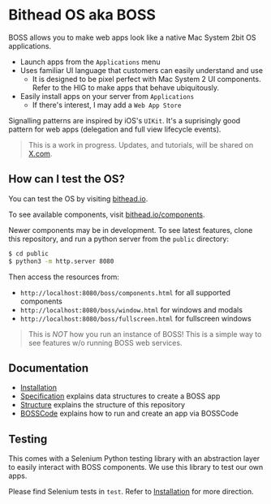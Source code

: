 # Bithead OS aka BOSS

BOSS allows you to make web apps look like a native Mac System 2bit OS applications.

- Launch apps from the `Applications` menu
- Uses familiar UI language that customers can easily understand and use
  - It is designed to be pixel perfect with Mac System 2 UI components. Refer to the HIG to make apps that behave ubiquitously.
- Easily install apps on your server from `Applications`
  - If there's interest, I may add a `Web App Store`

Signalling patterns are inspired by iOS's `UIKit`. It's a suprisingly good pattern for web apps (delegation and full view lifecycle events).

> This is a work in progress. Updates, and tutorials, will be shared on [X.com](https://x.com/bitheadrl).

## How can I test the OS?

You can test the OS by visiting [bithead.io](https://bithead.io).

To see available components, visit [bithead.io/components](https://bithead.io/boss/components.html).

Newer components may be in development. To see latest features, clone this repository, and run a python server from the `public` directory:

```bash
$ cd public
$ python3 -m http.server 8080
```

Then access the resources from:

- `http://localhost:8080/boss/components.html` for all supported components
- `http://localhost:8080/boss/window.html` for windows and modals
- `http://localhost:8080/boss/fullscreen.html` for fullscreen windows

> This is _NOT_ how you run an instance of BOSS! This is a simple way to see features w/o running BOSS web services.

## Documentation

- [Installation](/docs/install.md)
- [Specification](docs/spec.md) explains data structures to create a BOSS app
- [Structure](docs/structure.md) explains the structure of this repository
- [BOSSCode](/docs/boss-code.md) explains how to run and create an app via BOSSCode

## Testing

This comes with a Selenium Python testing library with an abstraction layer to easily interact with BOSS components. We use this library to test our own apps.

Please find Selenium tests in `test`. Refer to [Installation](/docs/install.md) for more direction.
